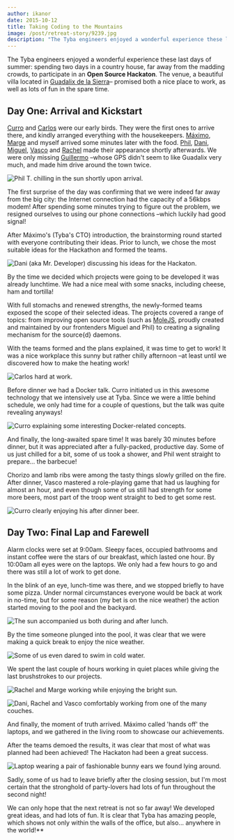 ```yaml
---
author: ikanor
date: 2015-10-12
title: Taking Coding to the Mountains
image: /post/retreat-story/9239.jpg
description: "The Tyba engineers enjoyed a wonderful experience these last days of summer: spending two days in a country house, far away from the madding crowds, to participate in an Open Source Hackaton."
---
```


The Tyba engineers enjoyed a wonderful experience these last days of summer: spending two days in a country house, far away from the madding crowds, to participate in an **Open Source Hackaton**. The venue, a beautiful villa located in [Guadalix de la Sierra](https://www.google.es/maps/place/28794+Guadalix+de+la+Sierra,+Madrid/@40.7834355,-3.6965663,15z/data=!3m1!4b1!4m2!3m1!1s0xd43d9017d147909:0x1a4e541fa536a900?hl=en)– promised both a nice place to work, as well as lots of fun in the spare time.
## Day One: Arrival and Kickstart

[Curro](https://github.com/curratore) and [Carlos](https://github.com/toqueteos) were our early birds. They were the first ones to arrive there, and kindly arranged everything with the housekeepers. [Máximo](https://github.com/mcuadros), [Marge](http://margaridagarcialopes.com) and myself arrived some minutes later with the food. [Phil](https://github.com/filiptc), [Dani](https://github.com/dripolles), [Miguel](https://github.com/mvader), [Vasco](https://github.com/vasco2ramos) and [Rachel](https://github.com/rachelguerin) made their appearance shortly afterwards. We were only missing [Guillermo](https://github.com/gsc) –whose GPS didn't seem to like Guadalix very much, and made him drive around the town twice.

![Phil T. chilling in the sun shortly upon arrival.](/post/retreat-story/9069.jpg)

The first surprise of the day was confirming that we were indeed far away from the big city: the Internet connection had the capacity of a 56kbps modem! After spending some minutes trying to figure out the problem, we resigned ourselves to using our phone connections –which luckily had good signal!

After Máximo's (Tyba's CTO) introduction, the brainstorming round started with everyone contributing their ideas. Prior to lunch, we chose the most suitable ideas for the Hackathon and formed the teams.

![Dani (aka Mr. Developer) discussing his ideas for the Hackaton.](/post/retreat-story/9091.jpg)

By the time we decided which projects were going to be developed it was already lunchtime. We had a nice meal with some snacks, including cheese, ham and tortilla!

With full stomachs and renewed strengths, the newly-formed teams exposed the scope of their selected ideas. The projects covered a range of topics: from improving open source tools (such as [MoleJS](https://github.com/molejs), proudly created and maintained by our frontenders Miguel and Phil) to creating a signaling mechanism for the source{d} daemons.

With the teams formed and the plans explained, it was time to get to work! It was a nice workplace this sunny but rather chilly afternoon –at least until we discovered how to make the heating work!

![Carlos hard at work.](/post/retreat-story/9149.jpg)

Before dinner we had a Docker talk. Curro initiated us in this awesome technology that we intensively use at Tyba. Since we were a little behind schedule, we only had time for a couple of questions, but the talk was quite revealing anyways!

![Curro explaining some interesting Docker-related concepts.](/post/retreat-story/9160.jpg)

And finally, the long-awaited spare time! It was barely 30 minutes before dinner, but it was appreciated  after a fully-packed, productive day. Some of us just chilled for a bit, some of us took a shower, and Phil went straight to prepare... the barbecue!

Chorizo and lamb ribs were among the tasty things slowly grilled on the fire. After dinner, Vasco mastered a role-playing game that had us laughing for almost an hour, and even though some of us still had strength for some more beers, most part of the troop went straight to bed to get some rest.

![Curro clearly enjoying his after dinner beer.](/post/retreat-story/9177.jpg)

## Day Two: Final Lap and Farewell

Alarm clocks were set at 9:00am. Sleepy faces, occupied bathrooms and instant coffee were the stars of our breakfast, which lasted one hour. By 10:00am all eyes were on the laptops. We only had a few hours to go and there was still a lot of work to get done.

In the blink of an eye, lunch-time was there, and we stopped briefly to have some pizza. Under normal circumstances everyone would be back at work in no-time, but for some reason (my bet is on the nice weather) the action started moving to the pool and the backyard.

![The sun accompanied us both during and after lunch.](/post/retreat-story/9195.jpg)

By the time someone plunged into the pool, it was clear that we were making a quick break to enjoy the nice weather.

![Some of us even dared to swim in cold water.](/post/retreat-story/9258.jpg)

We spent the last couple of hours working in quiet places while giving the last brushstrokes to our projects.

![Rachel and Marge working while enjoying the bright sun.](/post/retreat-story/9239.jpg)

![Dani, Rachel and Vasco comfortably working from one of the many couches.](/post/retreat-story/9261.jpg)

And finally, the moment of truth arrived. Máximo called 'hands off' the laptops, and we gathered in the living room to showcase our achievements.

After the teams demoed the results, it was clear that most of what was planned had been achieved! The Hackaton had been a great success.

![Laptop wearing a pair of fashionable bunny ears we found lying around.](/post/retreat-story/9275.jpg)

Sadly, some of us had to leave briefly after the closing session, but I'm most certain that the stronghold of party-lovers had lots of fun throughout the second night!

We can only hope that the next retreat is not so far away! We developed great ideas, and had lots of fun. It is clear that Tyba has amazing people, which shows not only within the walls of the office, but also... anywhere in the world!**
